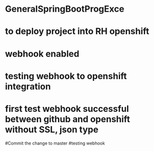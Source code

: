 # GeneralSpringBootProgExce
# to deploy project into RH openshift
# webhook enabled
# testing webhook to openshift integration
# first test webhook successful between github and openshift without SSL, json type
#Commit the change to  master
#testing webhook
